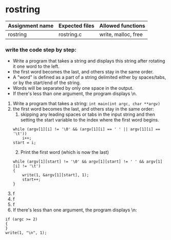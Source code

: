 # rostring

| Assignment name | Expected files | Allowed functions |
| --------------- | -------------  | ----------------- |
| rostring        | rostring.c     | write, malloc, free             |

### write the code step by step:
* Write a program that takes a string and displays this string after rotating it one word to the left.
* the first word becomes the last, and others stay in the same order.
* A "word" is defined as a part of a string delimited either by spaces/tabs, or by the start/end of the string.
* Words will be separated by only one space in the output.
* If there's less than one argument, the program displays \n.

1. Write a program that takes a string: ``` int	main(int argc, char **argv) ```
2. the first word becomes the last, and others stay in the same order:
	1. skipping any leading spaces or tabs in the input string and then setting the start variable to the index where the first word begins.
	```
 	while (argv[1][i] != '\0' && (argv[1][i] == ' ' || argv[1][i] == '\t'))
		i++;
	start = i;
 	```
   	2.  Print the first word (which is now the last)
	```
 	while (argv[1][start] != '\0' && argv[1][start] != ' ' && argv[1][i] != '\t')
	{
		write(1, &argv[1][start], 1);
		start++;
	}
 	```
3. f
4. f
5. f
6. If there's less than one argument, the program displays \n:
```
if (argc >= 2)
{
}
write(1, "\n", 1);
```
